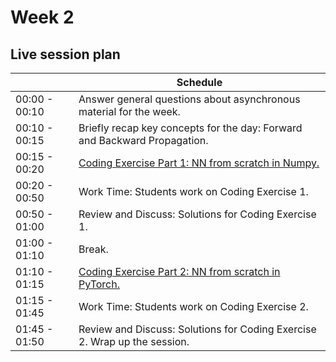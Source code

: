 # Week 2

## Live session plan

|                | Schedule                                                    |
|----------------|-------------------------------------------------------------|
|00:00 - 00:10   |Answer general questions about asynchronous material for the week.|
|00:10 - 00:15   |Briefly recap key concepts for the day: Forward and Backward Propagation.|
|00:15 - 00:20   |[Coding Exercise Part 1: NN from scratch in Numpy.](https://colab.research.google.com/github/emmanueliarussi/DU-DeepLearning/blob/master/week_2/Coding_Exercise_Part_1_NN_From_Scratch_in_Numpy.ipynb)|
|00:20 - 00:50   |Work Time: Students work on Coding Exercise 1.                  |
|00:50 - 01:00   |Review and Discuss: Solutions for Coding Exercise 1.            |
|01:00 - 01:10   |Break.            |
|01:10 - 01:15   |[Coding Exercise Part 2: NN from scratch in PyTorch.](https://colab.research.google.com/github/emmanueliarussi/DU-DeepLearning/blob/master/week_2/Coding_Exercise_Part_2_NN_From_Scratch_in_PyTorch.ipynb) |
|01:15 - 01:45   |Work Time: Students work on Coding Exercise 2.                  |
|01:45 - 01:50   |Review and Discuss: Solutions for Coding Exercise 2. Wrap up the session.       |
